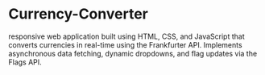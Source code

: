 # Currency-Converter
responsive web application built using HTML, CSS, and JavaScript that converts currencies in real-time using the Frankfurter API. Implements asynchronous data fetching, dynamic dropdowns, and flag updates via the Flags API.
